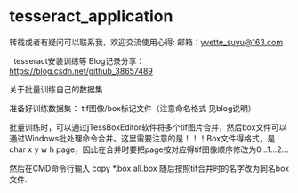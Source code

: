 # tesseract_application

转载或者有疑问可以联系我，欢迎交流使用心得: 
  邮箱：yvette_suyu@163.com
  
  
tesseract安装训练等 Blog记录分享：
https://blog.csdn.net/github_38657489


关于批量训练自己的数据集

准备好训练数据集： tif图像/box标记文件（注意命名格式 见blog说明）

批量训练时，可以通过jTessBoxEditor软件将多个tif图片合并，然后box文件可以通过Windows批处理命令合并。这里需要注意的是！！！Box文件得格式，是 char x y w h page，因此在合并时要把page按对应得tif图像顺序修改为0...1...2...

然后在CMD命令行输入 copy *.box all.box 随后按照tif合并时的名字改为同名box文件.
